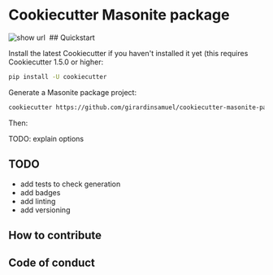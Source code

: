 # Cookiecutter Masonite package
<img src="https://pyup.io/repos/github/girardinsamuel/cookiecutter-masonite-package/python-3-shield.svg?t=1600644773859" class="badge-modal-trigger-py3 shield" data-toggle="tooltip" data-placement="top" title="show url" id="py3-shield">
<img src="https://pyup.io/repos/github/girardinsamuel/cookiecutter-masonite-package/shield.svg" class="badge-modal-trigger shield" data-toggle="tooltip" data-placement="top" title="" id="shield" data-original-title="show url">
## Quickstart

Install the latest Cookiecutter if you haven't installed it yet (this requires Cookiecutter 1.5.0 or higher:

```bash
pip install -U cookiecutter
```

Generate a Masonite package project:
```bash
cookiecutter https://github.com/girardinsamuel/cookiecutter-masonite-package.git
```

Then:

TODO: explain options


## TODO
* add tests to check generation
* add badges
* add linting
* add versioning

## How to contribute

## Code of conduct
